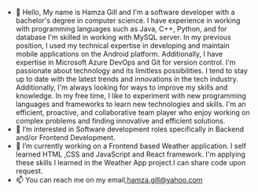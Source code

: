 - 👋 Hello, My name is Hamza Gill and I'm a software developer with a bachelor's degree in computer science. I have experience in working with programming languages such as Java, C++, Python, and for database I'm skilled in working with MySQL server. In my previous position, I used my technical expertise in developing and maintain mobile applications on the Android platform. Additionally, I have expertise in Microsoft Azure DevOps and Git for version control.
I'm passionate about technology and its limitless possibilities. I tend to stay up to date with the latest trends and innovations in the tech industry. Additionally, I'm always looking for ways to improve my skills and knowledge. In my free time, I like to experiment with new programming languages and frameworks to learn new technologies and skills.
I'm an efficient, proactive, and collaborative team player who enjoy working on complex problems and finding innovative and efficient solutions.
- 👀 I’m interested in Software development roles specifically in Backend and/or Frontend Development.
- 🌱 I’m currently working on a Frontend based Weather application. I self learned HTML ,CSS and JavaScript and React framework. I'm applying these skills I learned in the Weather App project.I can share code upon request.
- 📫 You can reach me on my email,hamza.gill@yahoo.com
  
